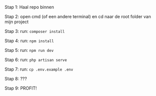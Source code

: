 Stap 1: Haal repo binnen

Stap 2: open cmd (of een andere terminal) en cd naar de root folder van mijn project

Stap 3: run: `composer install`

Stap 4: run: `npm install`

Stap 5: run: `npm run dev`

Stap 6: run: `php artisan serve`

Stap 7: run: `cp .env.example .env`

Stap 8: ???

Stap 9: PROFIT!